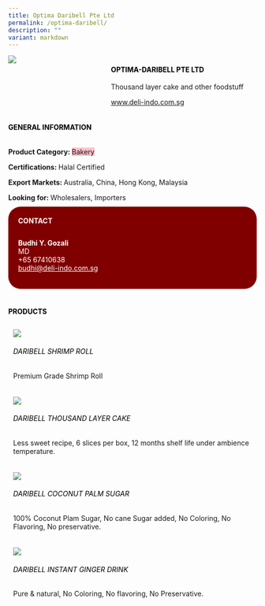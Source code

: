 ```yaml
---
title: Optima Daribell Pte Ltd
permalink: /optima-daribell/
description: ""
variant: markdown
---
```

<div class="flex-paragraph"> 
<p style="text-transform: uppercase">
</p>
</div> 
<div class="flex-container" style="display: flex; flex-wrap: wrap;"> 
<div class="card sgds" style="flex: 1 1 40%; display: block;">
<img src="/images/optima_daribell_logo.jpg">
</div> 
<div class="card-sgds" style="flex: 1 1 58%; display: block; margin-left: 3px"> 
<h4 style="text-transform: uppercase; color: black;">
<b>Optima-Daribell Pte Ltd
</b>
</h4> 
<p>Thousand layer cake and other foodstuff
</p> 
<p>
<a href="https://www.deli-indo.com.sg" target="_blank">www.deli-indo.com.sg
</a>
</p> 
</div> 
</div> 
<h4 style="text-transform: uppercase; color: black;">
<b>General Information
</b>
</h4> 
<div class="flex-container" style="display: flex; flex-wrap: wrap;"> 
<div class="card sgds" style="flex: 1 1 65%; display: block; align-self: stretch"> 
<div class="flex-paragraph"> 
<p>
<b>Product Category: 
</b>
<span style="background-color: pink; border-radius: 10 px;">Bakery
</span>
</p> 
<p>
<b>Certifications: 
</b>Halal Certified
</p> 
<p>
<b>Export Markets: 
</b>Australia, China, Hong Kong, Malaysia
</p> 
<p style="margin-bottom: 10px;">
<b>Looking for: 
</b>Wholesalers, Importers
</p> 
</div> 
</div> 
<div class="card sgds" style="flex: 1 1 35%; padding: 10px; display: block; background-color: maroon; border-radius: 25px; align-self: center;"> 
<h4 style="color: white; margin-top: 10px; margin-left: 10px;">CONTACT
</h4> 
<div class="flex-paragraph"> 
<p style="padding: 10px; color: white;">
<b>Budhi Y. Gozali
</b>
<br>MD
<br>+65 67410638
<br>
<a href="mailto:budhi@deli-indo.com.sg" style="color: white;">budhi@deli-indo.com.sg
</a>
</p> 
</div> 
</div> 
</div> 
<br> 
<h4 style="text-transform: uppercase; color: black;">
<b>products
</b>
</h4> 
<div style="display: flex; flex-wrap: wrap;"> 
<div class="card sgds" style="flex: 1 1 47%; margin: 10px; display: block;"> 
<div class="flex-image" style="display: block;">
<img src="/images/optima_daribell_product1.jpg">
</div> 
<div class="flex-paragraph"> 
<h6 style="text-transform: uppercase; color: black;">Daribell Shrimp Roll 
</h6> 
<p>Premium Grade Shrimp Roll
</p>
</div> 
</div> 
<div class="card sgds" style="flex: 1 1 47%; margin: 10px; display: block;"> 
<div class="flex-image" style="display: block;">
<img src="/images/optima_daribell_product2.jpg">
</div> 
<div class="flex-paragraph"> 
<h6 style="text-transform: uppercase; color: black;">Daribell Thousand Layer Cake
</h6> 
<p>Less sweet recipe, 6 slices per box, 12 months shelf life under ambience temperature.
</p>
</div> 
</div> 
<div class="card sgds" style="flex: 1 1 47%; margin: 10px; display: block;"> 
<div class="flex-image" style="display: block;">
<img src="/images/optima_daribell_product3.jpg">
</div> 
<div class="flex-paragraph"> 
<h6 style="text-transform: uppercase; color: black;">Daribell Coconut Palm Sugar
</h6> 
<p>100% Coconut Plam Sugar, No cane Sugar added, No Coloring, No Flavoring, No preservative.
</p>
</div> 
</div> 
<div class="card sgds" style="flex: 1 1 47%; margin: 10px; display: block;"> 
<div class="flex-image" style="display: block;">
<img src="/images/optima_daribell_product4.jpg">
</div> 
<div class="flex-paragraph"> 
<h6 style="text-transform: uppercase; color: black;">Daribell Instant Ginger Drink
</h6> 
<p>Pure &amp; natural, No Coloring, No flavoring, No Preservative.
</p>
</div> 
</div> 
</div>